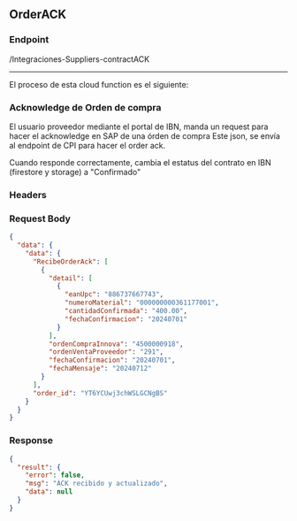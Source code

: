 ## OrderACK

### Endpoint

/Integraciones-Suppliers-contractACK

---

El proceso de esta cloud function es el siguiente:

### Acknowledge de Orden de compra

El usuario proveedor mediante el portal de IBN, manda un request para hacer el acknowledge en SAP de una órden de compra
Este json, se envía al endpoint de CPI para hacer el order ack.

Cuando responde correctamente, cambia el estatus del contrato en IBN (firestore y storage) a "Confirmado"

### Headers

### Request Body

```json
{
  "data": {
    "data": {
      "RecibeOrderAck": [
        {
          "detail": [
            {
              "eanUpc": "886737667743",
              "numeroMaterial": "000000000361177001",
              "cantidadConfirmada": "400.00",
              "fechaConfirmacion": "20240701"
            }
          ],
          "ordenCompraInnova": "4500000918",
          "ordenVentaProveedor": "291",
          "fechaConfirmacion": "20240701",
          "fechaMensaje": "20240712"
        }
      ],
      "order_id": "YT6YCUwj3chWSLGCNgBS"
    }
  }
}
```

### Response

```json
{
  "result": {
    "error": false,
    "msg": "ACK recibido y actualizado",
    "data": null
  }
}
```
